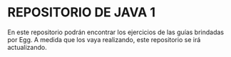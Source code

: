 <h1>REPOSITORIO DE JAVA 1</h1>
<p> En este repositorio podrán encontrar los ejercicios de las guías brindadas por Egg. A medida que los vaya realizando, este repositorio se irá actualizando.</p>
